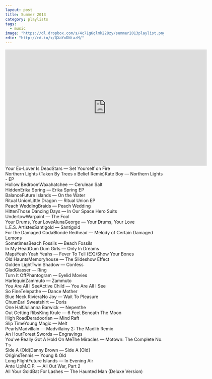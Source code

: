 ```yaml
---
layout: post
title: Summer 2013
category: playlists
tags: 
  - music
image: "https://dl.dropbox.com/s/4c71g6qlmk228zy/summer2013playlist.png"
rdio: "http://rd.io/x/QXaYuDNiazM/"
---
```


<iframe width="640" height="370" src="https://rd.io/i/QXaYuDNiazM/" frameborder="0">&nbsp;</iframe>

<div class="playlist"><div class="playlist-track"><span class="track-name">Your Ex-Lover Is Dead</span><span class="track-artist">Stars</span><span class="track-album"> — Set Yourself on Fire</span></div><div class="playlist-track"><span class="track-name">Northern Lights (Taken By Trees x Belief Remix)</span><span class="track-artist">Kate Boy</span><span class="track-album"> — Northern Lights - EP</span></div><div class="playlist-track"><span class="track-name">Hollow Bedroom</span><span class="track-artist">Waxahatchee</span><span class="track-album"> — Cerulean Salt</span></div><div class="playlist-track"><span class="track-name">Hidden</span><span class="track-artist">Erika Spring</span><span class="track-album"> — Erika Spring EP</span></div><div class="playlist-track"><span class="track-name">Balance</span><span class="track-artist">Future Islands</span><span class="track-album"> — On the Water</span></div><div class="playlist-track"><span class="track-name">Ritual Union</span><span class="track-artist">Little Dragon</span><span class="track-album"> — Ritual Union EP</span></div><div class="playlist-track"><span class="track-name">Peach Wedding</span><span class="track-artist">Braids</span><span class="track-album"> — Peach Wedding</span></div><div class="playlist-track"><span class="track-name">Hitten</span><span class="track-artist">Those Dancing Days</span><span class="track-album"> — In Our Space Hero Suits</span></div><div class="playlist-track"><span class="track-name">Undertow</span><span class="track-artist">Warpaint</span><span class="track-album"> — The Fool</span></div><div class="playlist-track"><span class="track-name">Your Drums, Your Love</span><span class="track-artist">AlunaGeorge</span><span class="track-album"> — Your Drums, Your Love</span></div><div class="playlist-track"><span class="track-name">L.E.S. Artistes</span><span class="track-artist">Santigold</span><span class="track-album"> — Santigold</span></div><div class="playlist-track"><span class="track-name">For the Damaged Coda</span><span class="track-artist">Blonde Redhead</span><span class="track-album"> — Melody of Certain Damaged Lemons</span></div><div class="playlist-track"><span class="track-name">Sometimes</span><span class="track-artist">Beach Fossils</span><span class="track-album"> — Beach Fossils</span></div><div class="playlist-track"><span class="track-name">In My Head</span><span class="track-artist">Dum Dum Girls</span><span class="track-album"> — Only In Dreams</span></div><div class="playlist-track"><span class="track-name">Maps</span><span class="track-artist">Yeah Yeah Yeahs</span><span class="track-album"> — Fever To Tell (EX)/Show Your Bones</span></div><div class="playlist-track"><span class="track-name">Old Haunts</span><span class="track-artist">Memoryhouse</span><span class="track-album"> — The Slideshow Effect</span></div><div class="playlist-track"><span class="track-name">Golden Light</span><span class="track-artist">Twin Shadow</span><span class="track-album"> — Confess</span></div><div class="playlist-track"><span class="track-name">Glad</span><span class="track-artist">Glasser</span><span class="track-album"> — Ring</span></div><div class="playlist-track"><span class="track-name">Turn It Off</span><span class="track-artist">Phantogram</span><span class="track-album"> — Eyelid Movies</span></div><div class="playlist-track"><span class="track-name">Harlequin</span><span class="track-artist">Zammuto</span><span class="track-album"> — Zammuto</span></div><div class="playlist-track"><span class="track-name">You Are All I See</span><span class="track-artist">Active Child</span><span class="track-album"> — You Are All I See</span></div><div class="playlist-track"><span class="track-name">So Fine</span><span class="track-artist">Telepathe</span><span class="track-album"> — Dance Mother</span></div><div class="playlist-track"><span class="track-name">Blue Neck Riviera</span><span class="track-artist">No Joy</span><span class="track-album"> — Wait To Pleasure</span></div><div class="playlist-track"><span class="track-name">Chum</span><span class="track-artist">Earl Sweatshirt</span><span class="track-album"> — Doris</span></div><div class="playlist-track"><span class="track-name">One Half</span><span class="track-artist">Julianna Barwick</span><span class="track-album"> — Nepenthe</span></div><div class="playlist-track"><span class="track-name">Out Getting Ribs</span><span class="track-artist">King Krule</span><span class="track-album"> — 6 Feet Beneath The Moon</span></div><div class="playlist-track"><span class="track-name">High Road</span><span class="track-artist">Deradoorian</span><span class="track-album"> — Mind Raft</span></div><div class="playlist-track"><span class="track-name">Slip Time</span><span class="track-artist">Young Magic</span><span class="track-album"> — Melt</span></div><div class="playlist-track"><span class="track-name">Pearls</span><span class="track-artist">Madvillain</span><span class="track-album"> — Madvillainy 2: The Madlib Remix</span></div><div class="playlist-track"><span class="track-name">An Hour</span><span class="track-artist">Forest Swords</span><span class="track-album"> — Engravings</span></div><div class="playlist-track"><span class="track-name">You've Really Got A Hold On Me</span><span class="track-artist">The Miracles</span><span class="track-album"> — Motown: The Complete No. 1's</span></div><div class="playlist-track"><span class="track-name">Side A (Old)</span><span class="track-artist">Danny Brown</span><span class="track-album"> — Side A [Old]</span></div><div class="playlist-track"><span class="track-name">Origins</span><span class="track-artist">Tennis</span><span class="track-album"> — Young &amp; Old</span></div><div class="playlist-track"><span class="track-name">Long Flight</span><span class="track-artist">Future Islands</span><span class="track-album"> — In Evening Air</span></div><div class="playlist-track"><span class="track-name">Ante Up</span><span class="track-artist">M.O.P.</span><span class="track-album"> — All Out War, Part 2</span></div><div class="playlist-track"><span class="track-name">All Your Gold</span><span class="track-artist">Bat For Lashes</span><span class="track-album"> — The Haunted Man (Deluxe Version)</span></div></div>